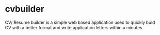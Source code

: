 # cvbuilder
CV/ Resume builder is a simple web based application used to quickly buld CV with a better format and write application letters within a minutes.
